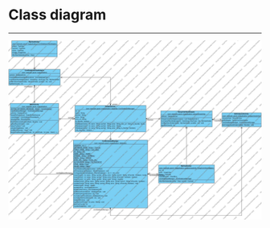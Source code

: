 # Class diagram
---
![](https://github.com/AndreiGlinka830501/TRTPO2/blob/main/class/Class%20Diagram1.jpg)
